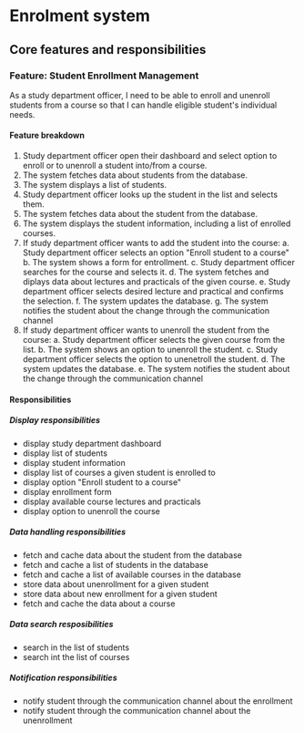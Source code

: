 # Enrolment system

## Core features and responsibilities

### Feature: Student Enrollment Management
As a study department officer, I need to be able to enroll and unenroll students from a course so that I can handle eligible student's individual needs.

#### Feature breakdown
1. Study department officer open their dashboard and select option to enroll or to unenroll a student into/from a course.
2. The system fetches data about students from the database.
3. The system displays a list of students.
4. Study department officer looks up the student in the list and selects them.
5. The system fetches data about the student from the database.
6. The system displays the student information, including a list of enrolled courses.
7. If study department officer wants to add the student into the course:
    a. Study department officer selects an option "Enroll student to a course"
    b. The system shows a form for entrollment.
    c. Study department officer searches for the course and selects it.
    d. The system fetches and diplays data about lectures and practicals of the given course.
    e. Study department officer selects desired lecture and practical and confirms the selection.
    f. The system updates the database.
    g. The system notifies the student about the change through the communication channel
8. If study department officer wants to unenroll the student from the course:
    a. Study department officer selects the given course from the list.
    b. The system shows an option to unenroll the student.
    c. Study department officer selects the option to unenetroll the student.
    d. The system updates the database.
    e. The system notifies the student about the change through the communication channel


#### Responsibilities

##### Display responsibilities
- display study department dashboard
- display list of students
- display student information
- display list of courses a given student is enrolled to
- display option "Enroll student to a course"
- display enrollment form
- display available course lectures and practicals
- display option to unenroll the course

##### Data handling responsibilities
- fetch and cache data about the student from the database
- fetch and cache a list of students in the database
- fetch and cache a list of available courses in the database
- store data about unenrollment for a given student
- store data about new enrollment for a given student
- fetch and cache the data about a course

##### Data search resposibilities
- search in the list of students
- search int the list of courses

##### Notification responsibilities
- notify student through the communication channel about the enrollment
- notify student through the communication channel about the unenrollment